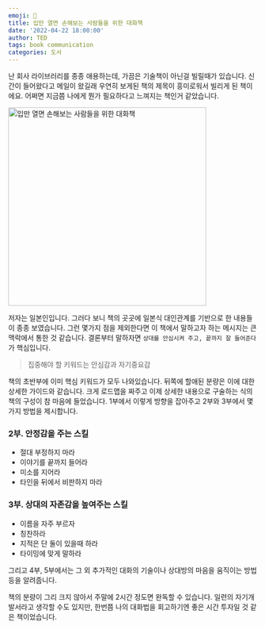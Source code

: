 ```yaml
---
emoji: 📙
title: 입만 열면 손해보는 사람들을 위한 대화책
date: '2022-04-22 18:00:00'
author: TED
tags: book communication
categories: 도서
---
```


난 회사 라이브러리를 종종 애용하는데, 가끔은 기술책이 아닌걸 빌릴때가 있습니다.
신간이 들어왔다고 메일이 왔길래 우연히 보게된 책의 제목이 흥미로워서 빌리게 된 책이에요.
어쩌면 지금쯤 나에게 뭔가 필요하다고 느껴지는 책인거 같았습니다.

<img src="http://image.yes24.com/goods/102949595/XL" width="400" alt="입만 열면 손해보는 사람들을 위한 대화책"/>

저자는 일본인입니다. 그러다 보니 책의 곳곳에 일본식 대인관계를 기반으로 한 내용들이 종종 보였습니다.
그런 몇가지 점을 제외한다면 이 책에서 말하고자 하는 메시지는 큰 맥락에서 통한 것 같습니다.
결론부터 말하자면 `상대를 안심시켜 주고, 끝까지 잘 들어준다`가 핵심입니다.

> 집중해야 할 키워드는 안심감과 자기중요감

책의 초반부에 이미 핵심 키워드가 모두 나와있습니다. 뒤쪽에 할애된 분량은 이에 대한 상세한 가이드와 같습니다.
크게 로드맵을 짜주고 이제 상세한 내용으로 구술하는 식의 책의 구성이 참 마음에 들었습니다.
1부에서 이렇게 방향을 잡아주고 2부와 3부에서 몇가지 방법을 제시합니다.

### 2부. 안정감을 주는 스킬
- 절대 부정하지 마라
- 이야기를 끝까지 들어라
- 미소를 지어라
- 타인을 뒤에서 비판하지 마라

### 3부. 상대의 자존감을 높여주는 스킬
- 이름을 자주 부르자
- 칭찬하라
- 지적은 단 둘이 있을때 하라
- 타이밍에 맞게 말하라

그리고 4부, 5부에서는 그 외 추가적인 대화의 기술이나 상대방의 마음을 움직이는 방법 등을 알려줍니다.

책의 분량이 그리 크지 않아서 주말에 2시간 정도면 완독할 수 있습니다.
일련의 자기개발서라고 생각할 수도 있지만, 한번쯤 나의 대화법을 회고하기엔 좋은 시간 투자일 것 같은 책이었습니다.
